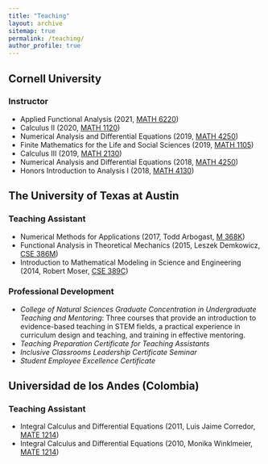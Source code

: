 ```yaml
---
title: "Teaching"
layout: archive
sitemap: true
permalink: /teaching/
author_profile: true
---
```


## Cornell University

### Instructor

- Applied Functional Analysis (2021, [MATH 6220](https://classes.cornell.edu/browse/roster/SP21/class/MATH/6220))
- Calculus II (2020, [MATH 1120](https://classes.cornell.edu/browse/roster/FA20/class/MATH/1120))
- Numerical Analysis and Differential Equations (2019, [MATH 4250](https://classes.cornell.edu/browse/roster/FA19/class/MATH/4250))
- Finite Mathematics for the Life and Social Sciences (2019, [MATH 1105](https://classes.cornell.edu/browse/roster/FA19/class/MATH/1105))
- Calculus III (2019, [MATH 2130](https://classes.cornell.edu/browse/roster/SP19/class/MATH/2130))
- Numerical Analysis and Differential Equations (2018, [MATH 4250](https://classes.cornell.edu/browse/roster/FA18/class/MATH/4250))
- Honors Introduction to Analysis I (2018, [MATH 4130](https://classes.cornell.edu/browse/roster/FA18/class/MATH/4130))

## The University of Texas at Austin

### Teaching Assistant

- Numerical Methods for Applications (2017, Todd Arbogast, [M 368K](http://catalog.utexas.edu/undergraduate/natural-sciences/courses/mathematics/))
- Functional Analysis in Theoretical Mechanics (2015, Leszek Demkowicz, [CSE 386M](http://catalog.utexas.edu/graduate/fields-of-study/intercollegial-programs/computational-science-engineering-mathematics/graduate-courses/))
- Introduction to Mathematical Modeling in Science and Engineering (2014, Robert Moser, [CSE 389C](http://catalog.utexas.edu/graduate/fields-of-study/intercollegial-programs/computational-science-engineering-mathematics/graduate-courses/))

### Professional Development

- _College of Natural Sciences Graduate Concentration in Undergraduate Teaching and Mentoring_: Three courses that provide an introduction to evidence-based teaching in STEM fields, a practical experience in curriculum design and teaching, and training in effective mentoring.
- _Teaching Preparation Certificate for Teaching Assistants_
- _Inclusive Classrooms Leadership Certificate Seminar_
- _Student Employee Excellence Certificate_

## Universidad de los Andes (Colombia)

### Teaching Assistant

- Integral Calculus and Differential Equations (2011, Luis Jaime Corredor, [MATE 1214](https://catalogo2.uniandes.edu.co/Catalogo_General_2011/Informacion_General/Listado_de_Cursos/mate.php#8301-MATE-20))
- Integral Calculus and Differential Equations (2010, Monika Winklmeier, [MATE 1214](https://catalogo2.uniandes.edu.co/Catalogo_General_2010/Informacion_General/Listado_de_Cursos/mate.php#8301-MATE-16))